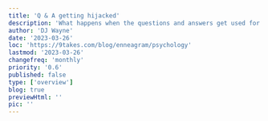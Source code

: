 ```yaml
---
title: 'Q & A getting hijacked'
description: 'What happens when the questions and answers get used for devise questions that were not intended'
author: 'DJ Wayne'
date: '2023-03-26'
loc: 'https://9takes.com/blog/enneagram/psychology'
lastmod: '2023-03-26'
changefreq: 'monthly'
priority: '0.6'
published: false
type: ['overview']
blog: true
previewHtml: ''
pic: ''
---
```



<!-- Mental Hijacking: How when and why each type can lose their train of thought -->